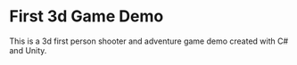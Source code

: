 # First 3d Game Demo

This is a 3d first person shooter and adventure game demo created with C# and Unity.
